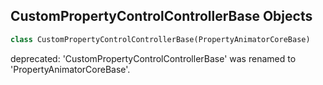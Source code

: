 ## CustomPropertyControlControllerBase Objects

```python
class CustomPropertyControlControllerBase(PropertyAnimatorCoreBase)
```

deprecated: 'CustomPropertyControlControllerBase' was renamed to 'PropertyAnimatorCoreBase'.

<a id="unreal.PropertyAnimatorNumericBase"></a>